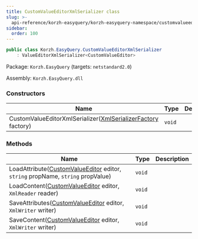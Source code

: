 ```yaml
---
title: CustomValueEditorXmlSerializer class
slug: >-
  api-reference/korzh-easyquery/korzh-easyquery-namespace/customvalueeditorxmlserializer-class
sidebar:
  order: 100
---
```


```csharp
public class Korzh.EasyQuery.CustomValueEditorXmlSerializer
    : ValueEditorXmlSerializer<CustomValueEditor>

```
Package: `Korzh.EasyQuery` (targets: `netstandard2.0`)

Assembly: `Korzh.EasyQuery.dll`

### Constructors

| Name | Type | Description | 
| --- | --- | --- | 
| CustomValueEditorXmlSerializer([XmlSerializerFactory](///////////////easyquery/docs/api-reference/korzh-easyquery/korzh-easyquery-namespace/xmlserializerfactory-class) factory) | `void` |  | 


### Methods

| Name | Type | Description | 
| --- | --- | --- | 
| LoadAttribute([CustomValueEditor](///////////////easyquery/docs/api-reference/easydata-core/easydata-namespace/customvalueeditor-class) editor, `string` propName, `string` propValue) | `void` |  | 
| LoadContent([CustomValueEditor](///////////////easyquery/docs/api-reference/easydata-core/easydata-namespace/customvalueeditor-class) editor, `XmlReader` reader) | `void` |  | 
| SaveAttributes([CustomValueEditor](///////////////easyquery/docs/api-reference/easydata-core/easydata-namespace/customvalueeditor-class) editor, `XmlWriter` writer) | `void` |  | 
| SaveContent([CustomValueEditor](///////////////easyquery/docs/api-reference/easydata-core/easydata-namespace/customvalueeditor-class) editor, `XmlWriter` writer) | `void` |  |
